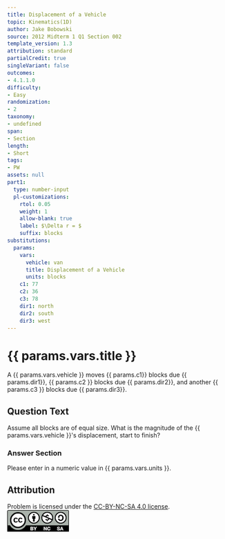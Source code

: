 ```yaml
---
title: Displacement of a Vehicle
topic: Kinematics(1D)
author: Jake Bobowski
source: 2012 Midterm 1 Q1 Section 002
template_version: 1.3
attribution: standard
partialCredit: true
singleVariant: false
outcomes:
- 4.1.1.0
difficulty:
- Easy
randomization:
- 2
taxonomy:
- undefined
span:
- Section
length:
- Short
tags:
- PW
assets: null
part1:
  type: number-input
  pl-customizations:
    rtol: 0.05
    weight: 1
    allow-blank: true
    label: $\Delta r = $
    suffix: blocks
substitutions:
  params:
    vars:
      vehicle: van
      title: Displacement of a Vehicle
      units: blocks
    c1: 77
    c2: 36
    c3: 78
    dir1: north
    dir2: south
    dir3: west
---
```

# {{ params.vars.title }}
A {{ params.vars.vehicle }} moves {{ params.c1}} blocks due {{ params.dir1}}, {{ params.c2 }} blocks due {{ params.dir2}}, and another {{ params.c3 }} blocks due {{ params.dir3}}.

## Question Text

Assume all blocks are of equal size. What is the magnitude of the {{ params.vars.vehicle }}'s displacement, start to finish?

### Answer Section

Please enter in a numeric value in {{ params.vars.units }}.

## Attribution

Problem is licensed under the [CC-BY-NC-SA 4.0 license](https://creativecommons.org/licenses/by-nc-sa/4.0/).<br> ![The Creative Commons 4.0 license requiring attribution-BY, non-commercial-NC, and share-alike-SA license.](https://raw.githubusercontent.com/firasm/bits/master/by-nc-sa.png)